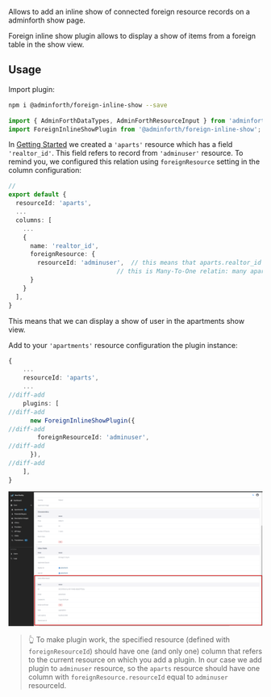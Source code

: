 
Allows to add an inline show of connected foreign resource records on a adminforth show page.

Foreign inline show plugin allows to display a show of items from a foreign table in the show view.

## Usage


Import plugin:

```bash
npm i @adminforth/foreign-inline-show --save
```

```ts title="./resources/apartments.ts"
import { AdminForthDataTypes, AdminForthResourceInput } from 'adminforth';
import ForeignInlineShowPlugin from '@adminforth/foreign-inline-show';
```


In [Getting Started](<../001-gettingStarted.md>) we created a `'aparts'` resource which has a field `'realtor_id'`.
This field refers to record from `'adminuser'` resource. To remind you, we configured this relation using `foreignResource` setting in the column configuration:

```typescript title="./resources/apartments.ts"
// 
export default {
  resourceId: 'aparts',
  ...
  columns: [
    ...
    {
      name: 'realtor_id',
      foreignResource: {
        resourceId: 'adminuser',  // this means that aparts.realtor_id refers to primary key of 'adminuser' resource
                              // this is Many-To-One relatin: many aparts can refer to one user
      }
    }
  ],
}
```

This means that we can display a show of user in the apartments show view.

Add to your `'apartments'` resource configuration the plugin instance:

```ts title="./resources/apartments.ts"
{ 
    ...
    resourceId: 'aparts',
    ...
//diff-add
    plugins: [
//diff-add
      new ForeignInlineShowPlugin({
//diff-add
        foreignResourceId: 'adminuser',
//diff-add
      }),
//diff-add
    ],
}
```

![alt text](ForeignInlineShow.png)

> 👆 To make plugin work, the specified resource (defined with `foreignResourceId`) should have one (and only one) column that refers to the current resource on which you add a plugin.
> In our case we add plugin to `adminuser` resource, so the `aparts` resource should have one column with `foreignResource.resourceId` equal to `adminuser` resourceId.